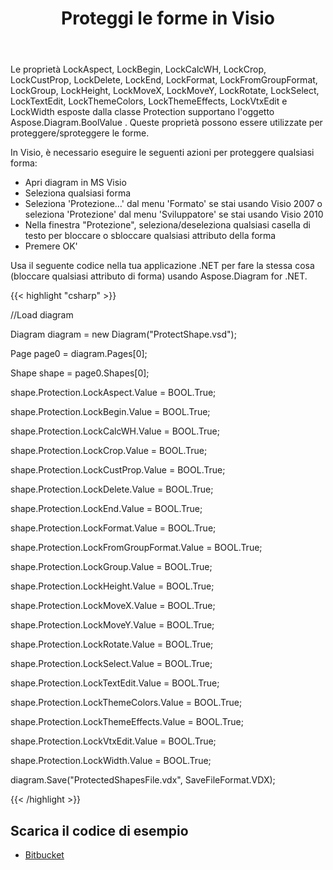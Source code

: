 ﻿---
title: Proteggi le forme in Visio
type: docs
weight: 20
url: /it/net/protect-shapes-in-visio/
---
Le proprietà LockAspect, LockBegin, LockCalcWH, LockCrop, LockCustProp, LockDelete, LockEnd, LockFormat, LockFromGroupFormat, LockGroup, LockHeight, LockMoveX, LockMoveY, LockRotate, LockSelect, LockTextEdit, LockThemeColors, LockThemeEffects, LockVtxEdit e LockWidth esposte dalla classe Protection supportano l'oggetto Aspose.Diagram.BoolValue . Queste proprietà possono essere utilizzate per proteggere/sproteggere le forme.

In Visio, è necessario eseguire le seguenti azioni per proteggere qualsiasi forma:

- Apri diagram in MS Visio
- Seleziona qualsiasi forma
- Seleziona 'Protezione…' dal menu 'Formato' se stai usando Visio 2007 o seleziona 'Protezione' dal menu 'Sviluppatore' se stai usando Visio 2010
- Nella finestra "Protezione", seleziona/deseleziona qualsiasi casella di testo per bloccare o sbloccare qualsiasi attributo della forma
- Premere OK'

Usa il seguente codice nella tua applicazione .NET per fare la stessa cosa (bloccare qualsiasi attributo di forma) usando Aspose.Diagram for .NET.

{{< highlight "csharp" >}}

 //Load diagram

Diagram diagram = new Diagram("ProtectShape.vsd");

Page page0 = diagram.Pages[0];

Shape shape = page0.Shapes[0];

shape.Protection.LockAspect.Value = BOOL.True;

shape.Protection.LockBegin.Value = BOOL.True;

shape.Protection.LockCalcWH.Value = BOOL.True;

shape.Protection.LockCrop.Value = BOOL.True;

shape.Protection.LockCustProp.Value = BOOL.True;

shape.Protection.LockDelete.Value = BOOL.True;

shape.Protection.LockEnd.Value = BOOL.True;

shape.Protection.LockFormat.Value = BOOL.True;

shape.Protection.LockFromGroupFormat.Value = BOOL.True;

shape.Protection.LockGroup.Value = BOOL.True;

shape.Protection.LockHeight.Value = BOOL.True;

shape.Protection.LockMoveX.Value = BOOL.True;

shape.Protection.LockMoveY.Value = BOOL.True;

shape.Protection.LockRotate.Value = BOOL.True;

shape.Protection.LockSelect.Value = BOOL.True;

shape.Protection.LockTextEdit.Value = BOOL.True;

shape.Protection.LockThemeColors.Value = BOOL.True;

shape.Protection.LockThemeEffects.Value = BOOL.True;

shape.Protection.LockVtxEdit.Value = BOOL.True;

shape.Protection.LockWidth.Value = BOOL.True;

diagram.Save("ProtectedShapesFile.vdx", SaveFileFormat.VDX);

{{< /highlight >}}
## **Scarica il codice di esempio**
- [Bitbucket](https://bitbucket.org/asposemarketplace/aspose-for-vsto/src/master/Aspose.Diagram%20Vs%20VSTO%20Visio/)
